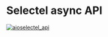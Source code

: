 # Selectel async API

[![aioselectel_api](https://github.com/azamtoiri/aioselectel_api/actions/workflows/python-publish.yml/badge.svg)](https://github.com/azamtoiri/aioselectel_api/actions/workflows/python-publish.yml)
